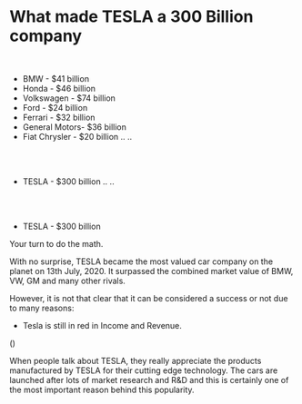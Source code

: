 # What made TESLA a 300 Billion company

<br>

* BMW           - $41 billion
* Honda         - $46 billion
* Volkswagen    - $74 billion
* Ford          - $24 billion
* Ferrari       - $32 billion
* General Motors- $36 billion
* Fiat Chrysler - $20 billion
..
..
<br>
<br>

* TESLA         - $300 billion
..
..
<br>
<br>

- TESLA         - $300 billion

Your turn to do the math.


With no surprise, TESLA became the most valued car company on the planet on 13th July, 2020. It surpassed the combined market value of BMW, VW, GM and many other rivals.

However, it is not that clear that it can be considered a success or not due to many reasons:
<br>

- Tesla is still in red in Income and Revenue.

()




When people talk about TESLA, they really appreciate the products manufactured by TESLA for their cutting edge technology. The cars are launched after lots of market research and R&D and this is certainly one of the most important reason behind this popularity.

